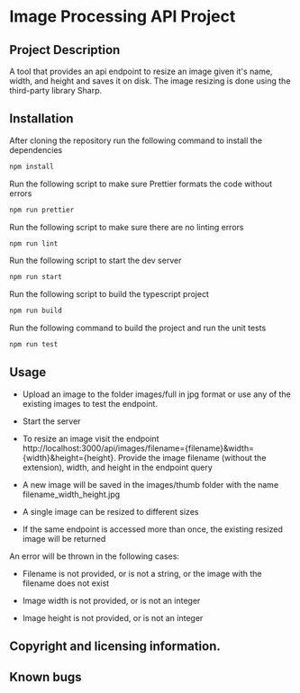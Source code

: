 # Image Processing API Project

## Project Description

A tool that provides an api endpoint to resize an image given it's name, width, and height and saves it on disk. The image resizing is done using the third-party library Sharp.

## Installation

After cloning the repository run the following command to install the dependencies

```bash
npm install
```
Run the following script to make sure Prettier formats the code without errors

```bash
npm run prettier
```

Run the following script to make sure there are no linting errors

```bash
npm run lint
```
Run the following script to start the dev server

```bash
npm run start
```
Run the following script to build the typescript project

```bash
npm run build
```
Run the following command to build the project and run the unit tests

```bash
npm run test
```
## Usage

- Upload an image to the folder images/full in jpg format or use any of the existing images to test the endpoint.

- Start the server

- To resize an image visit the endpoint http://localhost:3000/api/images/filename={filename}&width={width}&height={height}. Provide the image filename (without the extension), width, and height in the endpoint query

- A new image will be saved in the images/thumb folder with the name filename_width_height.jpg

- A single image can be resized to different sizes

- If the same endpoint is accessed more than once, the existing resized image will be returned

An error will be thrown in the following cases:

- Filename is not provided, or is not a string, or the image with the filename does not exist

- Image width is not provided, or is not an integer

- Image height is not provided, or is not an integer


## Copyright and licensing information.

## Known bugs